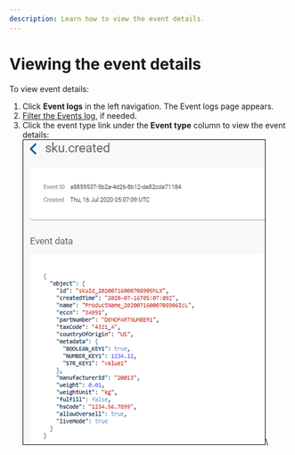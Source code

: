 ```yaml
---
description: Learn how to view the event details.
---
```


# Viewing the event details

To view event details:

1. Click **Event logs** in the left navigation. The Event logs page appears.
2. [Filter the Events log](filtering-the-events-log.md), if needed.
3. Click the event type link under the **Event type** column to view the event details:\
   <img src="../../../../.gitbook/assets/ViewEventDetails.png" alt="" data-size="original">\
